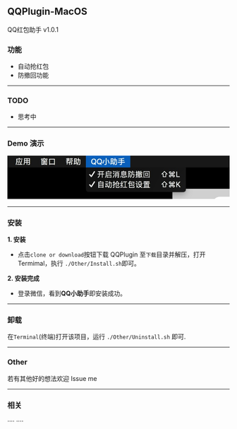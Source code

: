 
## QQPlugin-MacOS

QQ红包助手 v1.0.1   

### 功能
* 自动抢红包
* 防撤回功能

---

### TODO

- 思考中

---

### Demo 演示

![演示](./Other/ScreenShots/1.png)

---

### 安装

**1. 安装**

* 点击`clone or download`按钮下载 QQPlugin 至`下载`目录并解压，打开Termimal，执行 `./Other/Install.sh`即可。


**2. 安装完成**

* 登录微信，看到**QQ小助手**即安装成功。

---

### 卸载

在`Terminal`(终端)打开该项目，运行 `./Other/Uninstall.sh` 即可.

---
### Other

若有其他好的想法欢迎 Issue me

------

### 相关

····    ····